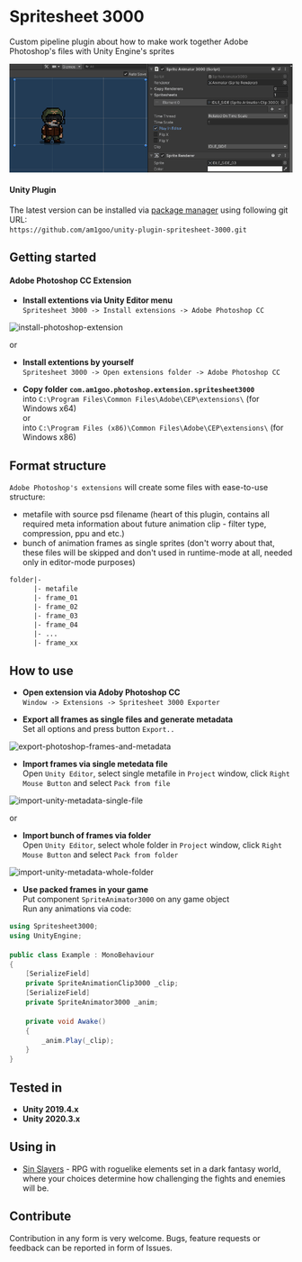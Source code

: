 # Spritesheet 3000
Custom pipeline plugin about how to make work together Adobe Photoshop's files with Unity Engine's sprites
<p align="left">
  <img src="Readme/header-image.gif" alt="header-image"/>
</p>

#### Unity Plugin
The latest version can be installed via [package manager](https://docs.unity3d.com/Manual/upm-ui-giturl.html) using following git URL: \
```https://github.com/am1goo/unity-plugin-spritesheet-3000.git```

## Getting started
#### Adobe Photoshop CC Extension
- **Install extentions via Unity Editor menu**\
```Spritesheet 3000 -> Install extensions -> Adobe Photoshop CC```
<p align="left">
  <img src="Readme/install-photoshop-extension.png" alt="install-photoshop-extension"/>
</p>

or 

- **Install extentions by yourself**\
```Spritesheet 3000 -> Open extensions folder -> Adobe Photoshop CC```

- **Copy folder ```com.am1goo.photoshop.extension.spritesheet3000```**\
into ```C:\Program Files\Common Files\Adobe\CEP\extensions\``` (for Windows x64)\
or\
into ```C:\Program Files (x86)\Common Files\Adobe\CEP\extensions\``` (for Windows x86)

## Format structure
`Adobe Photoshop's extensions` will create some files with ease-to-use structure:
- metafile with source psd filename (heart of this plugin, contains all required meta information about future animation clip - filter type, compression, ppu and etc.)
- bunch of animation frames as single sprites (don't worry about that, these files will be skipped and don't used in runtime-mode at all, needed only in editor-mode purposes)

```
folder|-
      |- metafile
      |- frame_01
      |- frame_02
      |- frame_03
      |- frame_04
      |- ...
      |- frame_xx
```

## How to use
- **Open extension via Adoby Photoshop CC**\
```Window -> Extensions -> Spritesheet 3000 Exporter```

- **Export all frames as single files and generate metadata**\
Set all options and press button ```Export..```
<p align="left">
  <img src="Readme/export-photoshop-frames-and-metadata.png" alt="export-photoshop-frames-and-metadata" width=500 height=auto/>
</p>

- **Import frames via single metedata file**\
Open ```Unity Editor```, select single metafile in ```Project``` window, click ```Right Mouse Button``` and select ```Pack from file```
<p align="left">
  <img src="Readme/import-unity-metadata-single-file.png" alt="import-unity-metadata-single-file"/>
</p>

or

- **Import bunch of frames via folder**\
Open ```Unity Editor```, select whole folder in ```Project``` window, click ```Right Mouse Button``` and select ```Pack from folder```
<p align="left">
  <img src="Readme/import-unity-metadata-whole-folder.png" alt="import-unity-metadata-whole-folder" />
</p>

- **Use packed frames in your game**\
Put component ```SpriteAnimator3000``` on any game object\
Run any animations via code:
```csharp
using Spritesheet3000;
using UnityEngine;

public class Example : MonoBehaviour
{
    [SerializeField]
    private SpriteAnimationClip3000 _clip;
    [SerializeField]
    private SpriteAnimator3000 _anim;

    private void Awake()
    {
        _anim.Play(_clip);
    }
}
```

## Tested in
- **Unity 2019.4.x**
- **Unity 2020.3.x**

## Using in
- [Sin Slayers](https://www.gog.com/en/game/sin_slayers) - RPG with roguelike elements set in a dark fantasy world, where your choices determine how challenging the fights and enemies will be.

## Contribute
Contribution in any form is very welcome. Bugs, feature requests or feedback can be reported in form of Issues.

